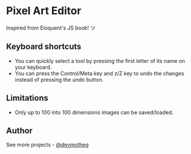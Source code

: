 # Pixel Art Editor

Inspired from Eloquent's JS book! ツ

## Keyboard shortcuts

- You can quickly select a tool by pressing the first letter of its name on your keyboard.
- You can press the Control/Meta key and z/Z key to undo the changes instead of pressing the undo button.

## Limitations

- Only up to 100 into 100 dimensions images can be saved/loaded.

## Author

See more projects - [@devmotheg](https://github.com/devmotheg?tab=repositories)
